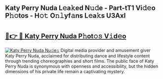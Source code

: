 ## Katy Perry Nuda L𝚎a𝚔ed N𝚞𝚍e - Part-tT1 Vi𝚍𝚎o P𝚑𝚘tos - H𝚘𝚝 O𝚗𝚕yf𝚊ns L𝚎a𝚔s U3AxI

# <h2><a href="http://kf8nra1.oniu.top/?m=Katy+Perry+Nuda">🔗👉 🔴 Katy Perry Nuda P𝚑ot𝚘𝚜 V𝚒d𝚎o</a></h2>

[![Katy Perry Nuda Nu𝚍e𝚜](https://i.imgur.com/0qMVB7G.gif)](http://kf8nra1.oniu.top/?m=Katy+Perry+Nuda)
Digital media provider and amusement giver Katy Perry Nuda, acclaimed for distributing dance and lifestyle content through trending choreographies and short films. The public face of Katy Perry Nuda is synonymous with openness and accessibility, but the hidden dimensions of his private life remain a captivating mystery.  
